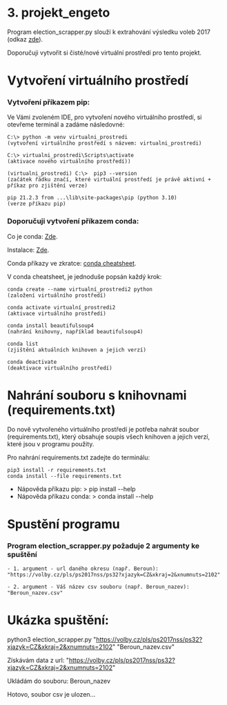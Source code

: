 # 3. projekt_engeto
Program election_scrapper.py slouží k extrahování výsledku voleb 2017 (odkaz [zde](https://volby.cz/pls/ps2017nss/ps3?xjazyk=CZ)).

Doporučuji vytvořit si čisté/nové virtuální prostředí pro tento projekt.

# Vytvoření virtuálního prostředí

### Vytvoření příkazem pip:
Ve Vámi zvoleném IDE, pro vytvoření nového virtuálního prostředí, si otevřeme terminál a zadáme následovné:
```
C:\> python -m venv virtualni_prostredi
(vytvoření virtuálního prostředí s názvem: virtualni_prostredi)

C:\> virtualni_prostredi\Scripts\activate
(aktivace nového virtuálního prostředí))

(virtualni_prostredi) C:\>  pip3 --version
(začátek řádku značí, které virtuální prostředí je právě aktivní + příkaz pro zjištění verze)

pip 21.2.3 from ...\lib\site-packages\pip (python 3.10)
(verze příkazu pip)
```

### Doporučuji vytvoření příkazem conda:

Co je conda: [Zde](https://docs.conda.io/en/latest/).

Instalace: [Zde](https://docs.conda.io/en/latest/miniconda.html).

Conda příkazy ve zkratce: [conda cheatsheet](https://docs.conda.io/projects/conda/en/4.6.0/_downloads/52a95608c49671267e40c689e0bc00ca/conda-cheatsheet.pdf).

V conda cheatsheet, je jednoduše popsán každý krok:

```
conda create --name virtualní_prostredi2 python
(založení virtuálního prostředí)

conda activate virtualní_prostredi2 
(aktivace virtuálního prostředí)

conda install beautifulsoup4
(nahrání knihovny, například beautifulsoup4)

conda list
(zjištění aktuálních knihoven a jejich verzí)

conda deactivate
(deaktivace virtuálního prostředí)
```

# Nahrání souboru s knihovnami (requirements.txt)

Do nově vytvořeného virtuálního prostředí je potřeba nahrát soubor (requirements.txt), který obsahuje soupis všech knihoven a jejich verzí, které jsou v programu použity.

Pro nahrání requirements.txt zadejte do terminálu:

```
pip3 install -r requirements.txt
conda install --file requirements.txt
```

- Nápověda příkazu pip: > pip install --help
- Nápověda příkazu conda: > conda install --help


# Spustění programu

### Program election_scrapper.py požaduje 2 argumenty ke spuštění
```
- 1. argument - url daného okresu (např. Beroun): "https://volby.cz/pls/ps2017nss/ps32?xjazyk=CZ&xkraj=2&xnumnuts=2102"

- 2. argument - Váš název csv souboru (např. Beroun_nazev): "Beroun_nazev.csv"
```

# Ukázka spuštění:

python3 election_scrapper.py "https://volby.cz/pls/ps2017nss/ps32?xjazyk=CZ&xkraj=2&xnumnuts=2102" "Beroun_nazev.csv"

Získávám data z url: "https://volby.cz/pls/ps2017nss/ps32?xjazyk=CZ&xkraj=2&xnumnuts=2102"

Ukládám do souboru: Beroun_nazev

Hotovo, soubor csv je ulozen...


